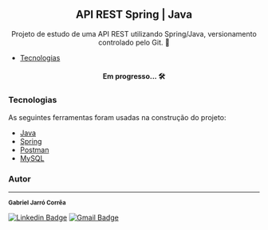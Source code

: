 <h2 align="center"> 
	API REST Spring | Java
</h2>

<p align="center">Projeto de estudo de uma API REST utilizando Spring/Java, versionamento controlado pelo Git. 📝 </p>

- [Tecnologias](#tecnologias)
<!--te-->

<h4 align="center"> 
	Em progresso... 🛠️
</h4>



### Tecnologias

As seguintes ferramentas foram usadas na construção do projeto:

- [Java](https://www.java.com/)
- [Spring](https://spring.io/)
- [Postman](https://www.postman.com/)
- [MySQL](https://www.mysql.com/)

### Autor

-------------------------------------------------------

<sub><b>Gabriel Jarró Corrêa</b></sub></a>

[![Linkedin Badge](https://img.shields.io/badge/-Gabriel-blue?style=flat-square&logo=Linkedin&logoColor=white&link=https://www.linkedin.com/in/jarro-gabriel)](https://www.linkedin.com/in/jarro-gabriel)
[![Gmail Badge](https://img.shields.io/badge/-jarrogabriel29@gmail.com-c14438?style=flat-square&logo=Gmail&logoColor=white&link=mailto:jarrogabriel29@gmail.com)](mailto:jarrogabriel29@gmail.com)
